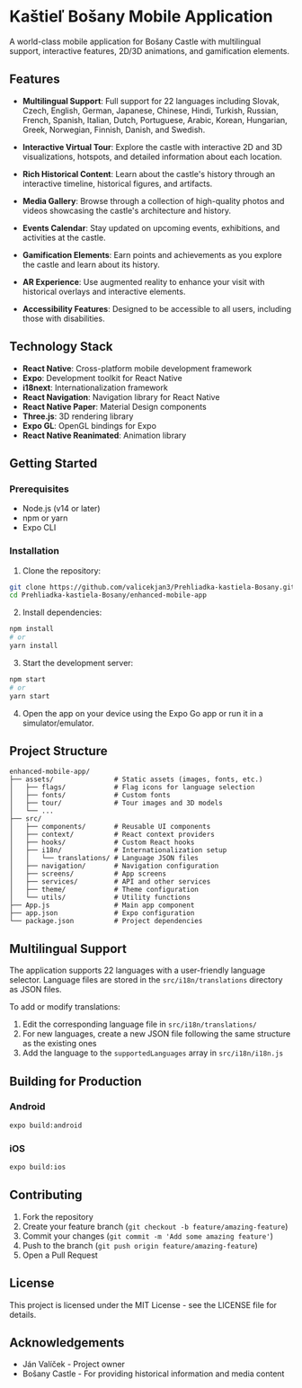# Kaštieľ Bošany Mobile Application

A world-class mobile application for Bošany Castle with multilingual support, interactive features, 2D/3D animations, and gamification elements.

## Features

- **Multilingual Support**: Full support for 22 languages including Slovak, Czech, English, German, Japanese, Chinese, Hindi, Turkish, Russian, French, Spanish, Italian, Dutch, Portuguese, Arabic, Korean, Hungarian, Greek, Norwegian, Finnish, Danish, and Swedish.

- **Interactive Virtual Tour**: Explore the castle with interactive 2D and 3D visualizations, hotspots, and detailed information about each location.

- **Rich Historical Content**: Learn about the castle's history through an interactive timeline, historical figures, and artifacts.

- **Media Gallery**: Browse through a collection of high-quality photos and videos showcasing the castle's architecture and history.

- **Events Calendar**: Stay updated on upcoming events, exhibitions, and activities at the castle.

- **Gamification Elements**: Earn points and achievements as you explore the castle and learn about its history.

- **AR Experience**: Use augmented reality to enhance your visit with historical overlays and interactive elements.

- **Accessibility Features**: Designed to be accessible to all users, including those with disabilities.

## Technology Stack

- **React Native**: Cross-platform mobile development framework
- **Expo**: Development toolkit for React Native
- **i18next**: Internationalization framework
- **React Navigation**: Navigation library for React Native
- **React Native Paper**: Material Design components
- **Three.js**: 3D rendering library
- **Expo GL**: OpenGL bindings for Expo
- **React Native Reanimated**: Animation library

## Getting Started

### Prerequisites

- Node.js (v14 or later)
- npm or yarn
- Expo CLI

### Installation

1. Clone the repository:
```bash
git clone https://github.com/valicekjan3/Prehliadka-kastiela-Bosany.git
cd Prehliadka-kastiela-Bosany/enhanced-mobile-app
```

2. Install dependencies:
```bash
npm install
# or
yarn install
```

3. Start the development server:
```bash
npm start
# or
yarn start
```

4. Open the app on your device using the Expo Go app or run it in a simulator/emulator.

## Project Structure

```
enhanced-mobile-app/
├── assets/               # Static assets (images, fonts, etc.)
│   ├── flags/            # Flag icons for language selection
│   ├── fonts/            # Custom fonts
│   ├── tour/             # Tour images and 3D models
│   └── ...
├── src/
│   ├── components/       # Reusable UI components
│   ├── context/          # React context providers
│   ├── hooks/            # Custom React hooks
│   ├── i18n/             # Internationalization setup
│   │   └── translations/ # Language JSON files
│   ├── navigation/       # Navigation configuration
│   ├── screens/          # App screens
│   ├── services/         # API and other services
│   ├── theme/            # Theme configuration
│   └── utils/            # Utility functions
├── App.js                # Main app component
├── app.json              # Expo configuration
└── package.json          # Project dependencies
```

## Multilingual Support

The application supports 22 languages with a user-friendly language selector. Language files are stored in the `src/i18n/translations` directory as JSON files.

To add or modify translations:

1. Edit the corresponding language file in `src/i18n/translations/`
2. For new languages, create a new JSON file following the same structure as the existing ones
3. Add the language to the `supportedLanguages` array in `src/i18n/i18n.js`

## Building for Production

### Android

```bash
expo build:android
```

### iOS

```bash
expo build:ios
```

## Contributing

1. Fork the repository
2. Create your feature branch (`git checkout -b feature/amazing-feature`)
3. Commit your changes (`git commit -m 'Add some amazing feature'`)
4. Push to the branch (`git push origin feature/amazing-feature`)
5. Open a Pull Request

## License

This project is licensed under the MIT License - see the LICENSE file for details.

## Acknowledgements

- Ján Valíček - Project owner
- Bošany Castle - For providing historical information and media content
